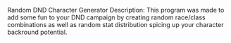 Random DND Character Generator
Description: This program was made to add some fun to your DND campaign by 
creating random race/class combinations as well as random stat distribution spicing
up your character backround potential.
